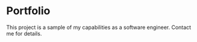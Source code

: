 # Portfolio

This project is a sample of my capabilities as a software engineer. Contact me for details. 

